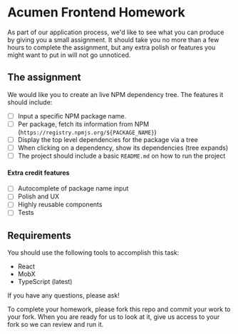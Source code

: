 # Acumen Frontend Homework

As part of our application process, we'd like to see what you can produce by giving you a small assignment. It should take you no more than a few hours to complete the assignment, but any extra polish or features you might want to put in will not go unnoticed.

## The assignment

We would like you to create an live NPM dependency tree. The features it should include:

 - [ ] Input a specific NPM package name.
 - [ ] Per package, fetch its information from NPM (`https://registry.npmjs.org/${PACKAGE_NAME}`)
 - [ ] Display the top level dependencies for the package via a tree
 - [ ] When clicking on a dependency, show its dependencies (tree expands)
 - [ ] The project should include a basic `README.md` on how to run the project

#### Extra credit features

 - [ ] Autocomplete of package name input
 - [ ] Polish and UX
 - [ ] Highly reusable components
 - [ ] Tests

## Requirements

You should use the following tools to accomplish this task:

 - React
 - MobX
 - TypeScript (latest)

If you have any questions, please ask!

To complete your homework, please fork this repo and commit your work to your fork. When you are ready for us to look at it, give us access to your fork so we can review and run it.
